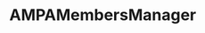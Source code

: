 # AMPAMembersManager

<div hidden>
```
@startuml firstDiagram

Alice -> Bob: Hello
Bob -> Alice: Hi!
		
@enduml
```
</div>
